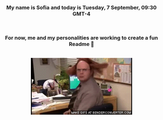 


<div align="center">
<h3 >My name is Sofia and today is Tuesday, 7 September, 09:30 GMT-4</h3><br>
<h3 >For now, me and my personalities are working to create a fun Readme 👋
</h3><br>
<img src='img/dwight.gif' alt='working...'/>
</div>
